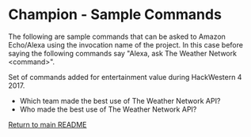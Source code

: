 # Champion - Sample Commands

The following are sample commands that can be asked to Amazon Echo/Alexa using the invocation name of the project.
In this case before saying the following commands say "Alexa, ask The Weather Network \<command\>".
	
Set of commands added for entertainment value during HackWestern 4 2017.
	
* Which team made the best use of The Weather Network API?
* Who made the best use of The Weather Network API?

[Return to main README](../README.md)